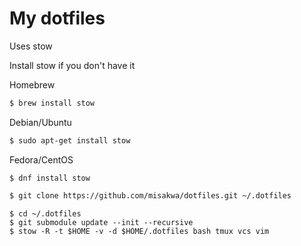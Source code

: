 # My dotfiles

Uses stow

Install stow if you don't have it

Homebrew

```bash
$ brew install stow
```

Debian/Ubuntu

```bash
$ sudo apt-get install stow
```

Fedora/CentOS

```
$ dnf install stow
```

```sh
$ git clone https://github.com/misakwa/dotfiles.git ~/.dotfiles
```


```
$ cd ~/.dotfiles
$ git submodule update --init --recursive
$ stow -R -t $HOME -v -d $HOME/.dotfiles bash tmux vcs vim
```
